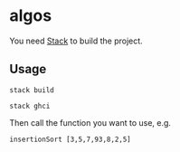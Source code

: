 # algos

You need [Stack](https://www.haskell.org/platform/) to build the project.

## Usage

```
stack build
```
```
stack ghci
```
Then call the function you want to use, e.g.
```
insertionSort [3,5,7,93,8,2,5]
```
